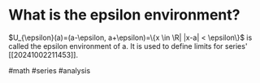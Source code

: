 # What is the epsilon environment?
$U_{\epsilon}(a)=(a-\epsilon, a+\epsilon)=\{x \in \R| |x-a| < \epsilon\}$ is called the epsilon environment of a.
It is used to define limits for series' [[20241002211453]].

#math #series #analysis